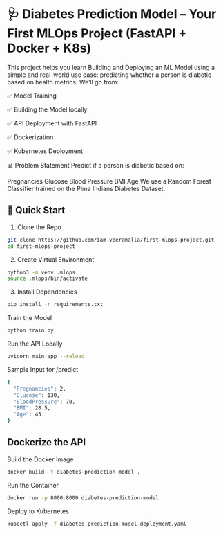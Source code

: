# 🩺 Diabetes Prediction Model – Your First MLOps Project (FastAPI + Docker + K8s)

This project helps you learn Building and Deploying an ML Model using a simple and real-world use case: predicting whether a person is diabetic based on health metrics. We’ll go from:

✅ Model Training

✅ Building the Model locally

✅ API Deployment with FastAPI

✅ Dockerization

✅ Kubernetes Deployment

📊 Problem Statement
Predict if a person is diabetic based on:

Pregnancies
Glucose
Blood Pressure
BMI
Age
We use a Random Forest Classifier trained on the Pima Indians Diabetes Dataset.

## 🚀 Quick Start
1. Clone the Repo
```bash
git clone https://github.com/iam-veeramalla/first-mlops-project.git
cd first-mlops-project
```
2. Create Virtual Environment
```bash
python3 -m venv .mlops
source .mlops/bin/activate
```
3. Install Dependencies
```bash
pip install -r requirements.txt
```

Train the Model
```bash
python train.py
```
Run the API Locally
```bash
uvicorn main:app --reload
```

Sample Input for /predict
```bash
{
  "Pregnancies": 2,
  "Glucose": 130,
  "BloodPressure": 70,
  "BMI": 28.5,
  "Age": 45
}
```
## Dockerize the API
Build the Docker Image
```bash
docker build -t diabetes-prediction-model .
```
Run the Container
```bash
docker run -p 8000:8000 diabetes-prediction-model
```
Deploy to Kubernetes
```bash
kubectl apply -f diabetes-prediction-model-deployment.yaml
```
